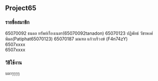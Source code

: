 ## Project65

### รายชื่อสมาชิก

65070092 ธนดล ทรัพย์เรืองเนตร(65070092tanadon)
65070123 ปฏิพัทธ์ วัชรพงศ์พิมล(Patiphat65070123)
65070187 มณฑล แก้วบริวงษ์ (F4n74zY)    
6507xxxx  
6507xxxx  

### วิธีใช้งาน

บลาๆๆๆๆ
